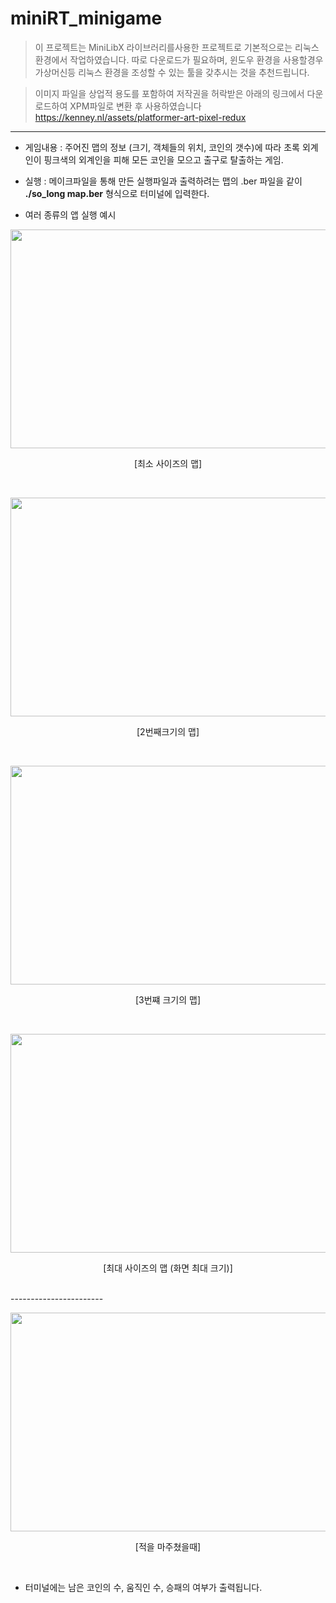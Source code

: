 # miniRT_minigame

> 이 프로젝트는 MiniLibX 라이브러리를사용한 프로젝트로 기본적으로는 리눅스 환경에서 작업하였습니다.
따로 다운로드가 필요하며, 윈도우 환경을 사용할경우 가상머신등 리눅스 환경을 조성할 수 있는 툴을 갖추시는 것을 추천드립니다.


> 이미지 파일을 상업적 용도를 포함하여 저작권을 허락받은 아래의 링크에서 다운로드하여 XPM파일로 변환 후 사용하였습니다 <https://kenney.nl/assets/platformer-art-pixel-redux>


-----------------

* 게임내용 : 주어진 맵의 정보 (크기, 객체들의 위치, 코인의 갯수)에 따라 초록 외계인이 핑크색의 외계인을 피해 모든 코인을 모으고 출구로 탈출하는 게임.
* 실행 : 메이크파일을 통해 만든 실행파일과 출력하려는 맵의 .ber 파일을 같이 **./so_long map.ber** 형식으로 터미널에 입력한다. 

* 여러 종류의 앱 실행 예시

<p align="center"><img src="https://github.com/mok010/miniRT_minigame/assets/76732607/6c390291-c1af-415c-b4b9-226c5eee7e57" width="650" height="350"/></p>
<p align="center"> [최소 사이즈의 맵]</p>


<br>
  
<p align="center"><img src="https://github.com/mok010/miniRT_minigame/assets/76732607/3df92198-14f8-4aa2-a333-20006cacb56d" width="650" height="350"/></p>
<p align="center">[2번째크기의 맵]</p>


<br>

<p align="center"><img src="https://github.com/mok010/miniRT_minigame/assets/76732607/ac03f800-9fd3-4893-b666-7aecc04bbfdb" width="650" height="350"/></p>
<p align="center">[3번쨰 크기의 맵]</p>



<br>

<p align="center"><img src="https://github.com/mok010/miniRT_minigame/assets/76732607/1e827cdc-14d6-4675-9c66-029d5a6802dd" width="650" height="350"/></p>
<p align="center"> [최대 사이즈의 맵 (화면 최대 크기)]</p>

<br>
-----------------------

<p align="center"><img src="https://github.com/mok010/miniRT_minigame/assets/76732607/b8cce257-59f6-4fd8-a197-f37c9844dd94" width="650" height="350"/></p>
<p align="center"> [적을 마주쳤을때]</p>

<br>

* 터미널에는 남은 코인의 수, 움직인 수, 승패의 여부가 출력됩니다. 
